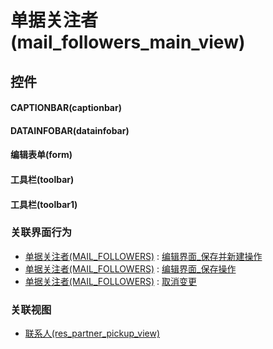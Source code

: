 # 单据关注者(mail_followers_main_view)  <!-- {docsify-ignore-all} -->



## 控件
#### CAPTIONBAR(captionbar)
#### DATAINFOBAR(datainfobar)
#### 编辑表单(form)
#### 工具栏(toolbar)
#### 工具栏(toolbar1)


### 关联界面行为
  * [单据关注者(MAIL_FOLLOWERS)](module/mail/mail_followers) : [编辑界面_保存并新建操作](module/mail/mail_followers#界面行为)
  * [单据关注者(MAIL_FOLLOWERS)](module/mail/mail_followers) : [编辑界面_保存操作](module/mail/mail_followers#界面行为)
  * [单据关注者(MAIL_FOLLOWERS)](module/mail/mail_followers) : [取消变更](module/mail/mail_followers#界面行为)

### 关联视图
  * [联系人(res_partner_pickup_view)](app/view/res_partner_pickup_view)

<script>
 const { createApp } = Vue
  createApp({
    data() {
      return {

      }
    }
  }).use(ElementPlus).mount('#app')
</script>